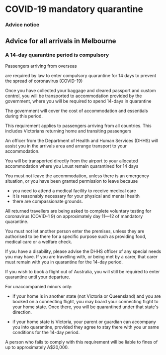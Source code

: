 # COVID-19 mandatory quarantine

### Advice notice

## Advice for all arrivals in Melbourne

### A 14-day quarantine period is compulsory

Passengers arriving from overseas

are required by law to enter compulsory quarantine for 14 days to prevent the spread of coronavirus (COVID-19)

Once you have collected your baggage and cleared passport and custom control, you will be transported to
accommodation provided by the government, where you will be required to spend 14-days in quarantine

The government will cover the cost of accommodation and essentials during this period.

This requirement applies to passengers arriving from all countries. This includes Victorians returning home and
transiting passengers

An officer from the Department of Health and Human Services (DHHS) will assist you in the arrivals area and
arrange transport to your accommodation.

You will be transported directly from the airport to your allocated accommodation where you Lnust remain
quarantined for 14 days

You must not leave the accommodation, unless there is an emergency situation, or you have been granted
permission to leave because

* you need to attend a medical facility to receive medical care
* it is reasonably necessary for your physical and mental health
* there are compassionate grounds.

All returned travellers are being asked to complete voluntary testing for coronavirus (COVID-1 9) on approximately
day 11—12 of mandatory quarantine.

You must not let another person enter the premises, unless they are authorised to be there for a specific purpose
such as providing food, medical care or a welfare check.

If you have a disability, please advise the DHHS officer of any special needs you may have. If you are travelling
with, or being met by a carer, that carer must remain with you in quarantine for the 14-day period.

If you wish to book a flight out of Australia, you will still be required to enter quarantine until your departure.

For unaccompanied minors only:

* if your home is in another state (not Victoria or Queensland) and you are booked on a connecting flight, you
may board your connecting flight to your home state. Once there, you will be quarantined under that state's
direction.

* if your home state is Victoria, your parent or guardian can accompany you into quarantine, provided they
agree to stay there with you ur same conditions for the 14-day period.


A person who fails to comply with this requirement will be liable to fines of up to approximately A$20,000.



